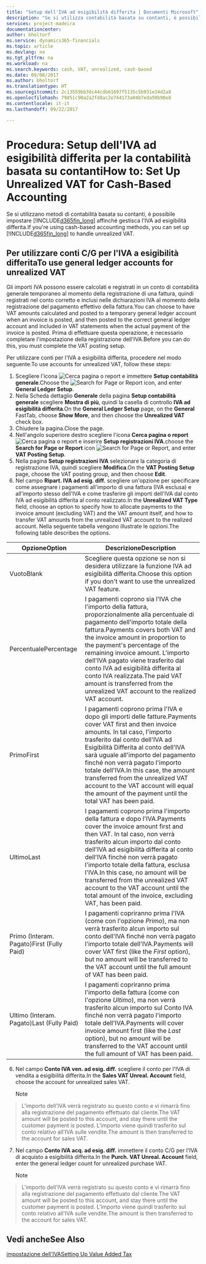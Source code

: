 ```yaml
---
title: "Setup dell'IVA ad esigibilità differita | Documenti Microsoft"
description: "Se si utilizza contabilità basata su contanti, è possibile specificare come gestire l'IVA ad esigibilità differita per le vendite e acquisti."
services: project-madeira
documentationcenter: 
author: bholtorf
ms.service: dynamics365-financials
ms.topic: article
ms.devlang: na
ms.tgt_pltfrm: na
ms.workload: na
ms.search.keywords: cash, VAT, unrealized, cash-based
ms.date: 09/08/2017
ms.author: bholtorf
ms.translationtype: HT
ms.sourcegitcommit: 2c13559bb3dc44cdb61697f5135c5b931e34d2a8
ms.openlocfilehash: 79851c90a2a2fd8ac2e744173a04b7eda50b98e8
ms.contentlocale: it-it
ms.lasthandoff: 09/22/2017

---
```


# <a name="how-to-set-up-unrealized-vat-for-cash-based-accounting"></a><span data-ttu-id="e4032-103">Procedura: Setup dell'IVA ad esigibilità differita per la contabilità basata su contanti</span><span class="sxs-lookup"><span data-stu-id="e4032-103">How to: Set Up Unrealized VAT for Cash-Based Accounting</span></span>
<span data-ttu-id="e4032-104">Se si utilizzano metodi di contabilità basata su contanti, è possibile impostare [!INCLUDE[d365fin_long](includes/d365fin_long_md.md)] affinché gestisca l'IVA ad esigibilità differita.</span><span class="sxs-lookup"><span data-stu-id="e4032-104">If you're using cash-based accounting methods, you can set up [!INCLUDE[d365fin_long](includes/d365fin_long_md.md)] to handle unrealized VAT.</span></span>

## <a name="to-use-general-ledger-accounts-for-unrealized-vat"></a><span data-ttu-id="e4032-105">Per utilizzare conti C/G per l'IVA a esigibilità differita</span><span class="sxs-lookup"><span data-stu-id="e4032-105">To use general ledger accounts for unrealized VAT</span></span>
<span data-ttu-id="e4032-106">Gli importi IVA possono essere calcolati e registrati in un conto di contabilità generale temporaneo al momento della registrazione di una fattura, quindi registrati nel conto corretto e inclusi nelle dichiarazioni IVA al momento della registrazione del pagamento effettivo della fattura.</span><span class="sxs-lookup"><span data-stu-id="e4032-106">You can choose to have VAT amounts calculated and posted to a temporary general ledger account when an invoice is posted, and then posted to the correct general ledger account and included in VAT statements when the actual payment of the invoice is posted.</span></span> <span data-ttu-id="e4032-107">Prima di effettuare questa operazione, è necessario completare l'impostazione della registrazione dell'IVA.</span><span class="sxs-lookup"><span data-stu-id="e4032-107">Before you can do this, you must complete the VAT posting setup.</span></span>

<span data-ttu-id="e4032-108">Per utilizzare conti per l'IVA a esigibilità differita, procedere nel modo seguente:</span><span class="sxs-lookup"><span data-stu-id="e4032-108">To use accounts for unrealized VAT, follow these steps:</span></span>
1. <span data-ttu-id="e4032-109">Scegliere l'icona ![Cerca pagina o report](media/ui-search/search_small.png "Cerca pagina o report") e immettere **Setup contabilità generale**.</span><span class="sxs-lookup"><span data-stu-id="e4032-109">Choose the ![Search for Page or Report](media/ui-search/search_small.png "Search for Page or Report icon") icon, and enter **General Ledger Setup**.</span></span> 
2. <span data-ttu-id="e4032-110">Nella Scheda dettaglio **Generale** della pagina **Setup contabilità generale** scegliere **Mostra di più**, quindi la casella di controllo **IVA ad esigibilità differita**.</span><span class="sxs-lookup"><span data-stu-id="e4032-110">On the **General Ledger Setup** page, on the **General** FastTab, choose **Show More**, and then choose the **Unrealized VAT** check box.</span></span>
3. <span data-ttu-id="e4032-111">Chiudere la pagina.</span><span class="sxs-lookup"><span data-stu-id="e4032-111">Close the page.</span></span>
4. <span data-ttu-id="e4032-112">Nell'angolo superiore destro scegliere l'icona **Cerca pagina o report** ![Cerca pagina o report](media/ui-search/search_small.png "icona Cerca pagina o report") e inserire **Setup registrazioni IVA**.</span><span class="sxs-lookup"><span data-stu-id="e4032-112">choose the **Search for Page or Report** icon ![Search for Page or Report](media/ui-search/search_small.png "Search for Page or Report icon"), and enter **VAT Posting Setup**.</span></span> 
5. <span data-ttu-id="e4032-113">Nella pagina **Setup registrazioni IVA** selezionare la categoria di registrazione IVA, quindi scegliere **Modifica**.</span><span class="sxs-lookup"><span data-stu-id="e4032-113">On the **VAT Posting Setup** page, choose the VAT posting group, and then choose **Edit**.</span></span> 
6. <span data-ttu-id="e4032-114">Nel campo **Ripart. IVA ad esig. diff.** scegliere un'opzione per specificare come assegnare i pagamenti all'importo di una fattura (IVA esclusa) e all'importo stesso dell'IVA e come trasferire gli importi dell'IVA dal conto IVA ad esigibilità differita al conto realizzato.</span><span class="sxs-lookup"><span data-stu-id="e4032-114">In the **Unrealized VAT Type** field, choose an option to specify how to allocate payments to the invoice amount (excluding VAT) and the VAT amount itself, and how to transfer VAT amounts from the unrealized VAT account to the realized account.</span></span> <span data-ttu-id="e4032-115">Nella seguente tabella vengono illustrate le opzioni.</span><span class="sxs-lookup"><span data-stu-id="e4032-115">The following table describes the options.</span></span>

| <span data-ttu-id="e4032-116">Opzione</span><span class="sxs-lookup"><span data-stu-id="e4032-116">Option</span></span> | <span data-ttu-id="e4032-117">Descrizione</span><span class="sxs-lookup"><span data-stu-id="e4032-117">Description</span></span> |
| --- | --- |
| <span data-ttu-id="e4032-118">Vuoto</span><span class="sxs-lookup"><span data-stu-id="e4032-118">Blank</span></span> | <span data-ttu-id="e4032-119">Scegliere questa opzione se non si desidera utilizzare la funzione IVA ad esigibilità differita.</span><span class="sxs-lookup"><span data-stu-id="e4032-119">Choose this option if you don't want to use the unrealized VAT feature.</span></span> |
| <span data-ttu-id="e4032-120">Percentuale</span><span class="sxs-lookup"><span data-stu-id="e4032-120">Percentage</span></span> | <span data-ttu-id="e4032-121">I pagamenti coprono sia l'IVA che l'importo della fattura, proporzionalmente alla percentuale di pagamento dell'importo totale della fattura.</span><span class="sxs-lookup"><span data-stu-id="e4032-121">Payments covers both VAT and the invoice amount in proportion to the payment's percentage of the remaining invoice amount.</span></span> <span data-ttu-id="e4032-122">L'importo dell'IVA pagato viene trasferito dal conto IVA ad esigibilità differita al conto IVA realizzata.</span><span class="sxs-lookup"><span data-stu-id="e4032-122">The paid VAT amount is transferred from the unrealized VAT account to the realized VAT account.</span></span> |
| <span data-ttu-id="e4032-123">Primo</span><span class="sxs-lookup"><span data-stu-id="e4032-123">First</span></span> | <span data-ttu-id="e4032-124">I pagamenti coprono prima l'IVA e dopo gli importi delle fatture.</span><span class="sxs-lookup"><span data-stu-id="e4032-124">Payments cover VAT first and then invoice amounts.</span></span> <span data-ttu-id="e4032-125">In tal caso, l'importo trasferito dal conto dell'IVA ad Esigibilità Differita al conto dell'IVA sarà uguale all'importo del pagamento finché non verrà pagato l'importo totale dell'IVA.</span><span class="sxs-lookup"><span data-stu-id="e4032-125">In this case, the amount transferred from the unrealized VAT account to the VAT account will equal the amount of the payment until the total VAT has been paid.</span></span> |
| <span data-ttu-id="e4032-126">Ultimo</span><span class="sxs-lookup"><span data-stu-id="e4032-126">Last</span></span> | <span data-ttu-id="e4032-127">I pagamenti coprono prima l'importo della fattura e dopo l'IVA.</span><span class="sxs-lookup"><span data-stu-id="e4032-127">Payments cover the invoice amount first and then VAT.</span></span> <span data-ttu-id="e4032-128">In tal caso, non verrà trasferito alcun importo dal conto dell'IVA ad esigibilità differita al conto dell'IVA finché non verrà pagato l'importo totale della fattura, esclusa l'IVA.</span><span class="sxs-lookup"><span data-stu-id="e4032-128">In this case, no amount will be transferred from the unrealized VAT account to the VAT account until the total amount of the invoice, excluding VAT, has been paid.</span></span> |
| <span data-ttu-id="e4032-129">Primo (Interam. Pagato)</span><span class="sxs-lookup"><span data-stu-id="e4032-129">First (Fully Paid)</span></span> | <span data-ttu-id="e4032-130">I pagamenti copriranno prima l'IVA (come con l'opzione _Primo_), ma non verrà trasferito alcun importo sul conto dell'IVA finché non verrà pagato l'importo totale dell'IVA.</span><span class="sxs-lookup"><span data-stu-id="e4032-130">Payments will cover VAT first (like the _First_ option), but no amount will be transferred to the VAT account until the full amount of VAT has been paid.</span></span> |
| <span data-ttu-id="e4032-131">Ultimo (Interam. Pagato)</span><span class="sxs-lookup"><span data-stu-id="e4032-131">Last (Fully Paid)</span></span> | <span data-ttu-id="e4032-132">I pagamenti copriranno prima l'importo della fattura (come con l'opzione _Ultimo_), ma non verrà trasferito alcun importo sul Conto IVA finché non verrà pagato l'importo totale dell'IVA.</span><span class="sxs-lookup"><span data-stu-id="e4032-132">Payments will cover invoice amount first (like the _Last_ option), but no amount will be transferred to the VAT account until the full amount of VAT has been paid.</span></span> |

6. <span data-ttu-id="e4032-133">Nel campo **Conto IVA ven. ad esig. diff.** scegliere il conto per l'IVA di vendita a esigibilità differita.</span><span class="sxs-lookup"><span data-stu-id="e4032-133">In the **Sales VAT Unreal. Account** field, choose the account for unrealized sales VAT.</span></span>

    > [!NOTE]  
>   <span data-ttu-id="e4032-134">L'importo dell'IVA verrà registrato su questo conto e vi rimarrà fino alla registrazione del pagamento effettuato dal cliente.</span><span class="sxs-lookup"><span data-stu-id="e4032-134">The VAT amount will be posted to this account, and stay there until the customer payment is posted.</span></span> <span data-ttu-id="e4032-135">L'importo viene quindi trasferito sul conto relativo all'IVA sulle vendite.</span><span class="sxs-lookup"><span data-stu-id="e4032-135">The amount is then transferred to the account for sales VAT.</span></span>
7. <span data-ttu-id="e4032-136">Nel campo **Conto IVA acq. ad esig. diff.** immettere il conto C/G per l'IVA di acquisto a esigibilità differita.</span><span class="sxs-lookup"><span data-stu-id="e4032-136">In the **Purch. VAT Unreal. Account** field, enter the general ledger count for unrealized purchase VAT.</span></span>

    > [!NOTE]  
>   <span data-ttu-id="e4032-137">L'importo dell'IVA verrà registrato su questo conto e vi rimarrà fino alla registrazione del pagamento effettuato dal cliente.</span><span class="sxs-lookup"><span data-stu-id="e4032-137">The VAT amount will be posted to this account, and stay there until the customer payment is posted.</span></span> <span data-ttu-id="e4032-138">L'importo viene quindi trasferito sul conto relativo all'IVA sulle vendite.</span><span class="sxs-lookup"><span data-stu-id="e4032-138">The amount is then transferred to the account for sales VAT.</span></span>

## <a name="see-also"></a><span data-ttu-id="e4032-139">Vedi anche</span><span class="sxs-lookup"><span data-stu-id="e4032-139">See Also</span></span>
[<span data-ttu-id="e4032-140">impostazione dell'IVA</span><span class="sxs-lookup"><span data-stu-id="e4032-140">Setting Up Value Added Tax</span></span>](finance-setup-vat.md)
